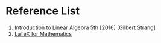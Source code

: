 # Reference List

1. Introduction to Linear Algebra 5th [2016] [Gilbert Strang]
2. [LaTeX for Mathematics](https://en.wikibooks.org/wiki/LaTeX/Mathematics)


